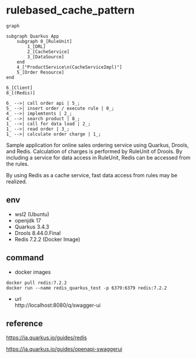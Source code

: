 # rulebased_cache_pattern


```mermaid
graph

subgraph Quarkus App
    subgraph 0_[RuleUnit]
        1_[DRL]
        2_[CacheService]
        3_[DataSource]
    end
    4_["ProductService\n(CacheServiceImpl)"]
    5_[Order Resource]
end

6_[Client]
8_[(Redis)]

6_ -->| call order api | 5_;
5_ -->| insert order / execute rule | 0_;
4_ -->| implemtents | 2_;
4_ -->| search product | 8_;
1_ -->| call for data load | 2_;
1_ -->| read order | 3_;
1_ -->| calculate order charge | 1_;

```

Sample application for online sales ordering service using Quarkus, Drools, and Redis.
Calculation of charges is performed by RuleUnit of Drools.
By including a service for data access in RuleUnit, Redis can be accessed from the rules.

By using Redis as a cache service, fast data access from rules may be realized.

## env 

- wsl2 (Ubuntu)
- openjdk 17
- Quarkus 3.4.3
- Drools 8.44.0.Final
- Redis 7.2.2 (Docker Image)

## command

- docker images
```
docker pull redis:7.2.2
docker run --name redis_quarkus_test -p 6379:6379 redis:7.2.2
```

- url  
http://localhost:8080/q/swagger-ui


## reference

https://ja.quarkus.io/guides/redis

https://ja.quarkus.io/guides/openapi-swaggerui

